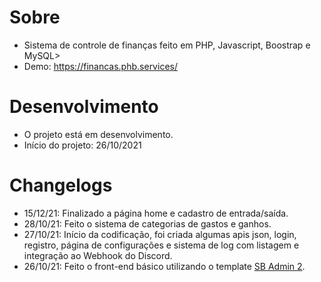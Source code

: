 # Sobre

- Sistema de controle de finanças feito em PHP, Javascript, Boostrap e MySQL>
- Demo: https://financas.phb.services/

# Desenvolvimento
- O projeto está em desenvolvimento.
- Início do projeto: 26/10/2021

# Changelogs

- 15/12/21: Finalizado a página home e cadastro de entrada/saída.
- 28/10/21: Feito o sistema de categorias de gastos e ganhos.
- 27/10/21: Início da codificação, foi criada algumas apis json, login, registro, página de configurações e sistema de log com listagem e integração ao Webhook do Discord.
- 26/10/21: Feito o front-end básico utilizando o template [SB Admin 2](https://github.com/startbootstrap/startbootstrap-sb-admin-2).
